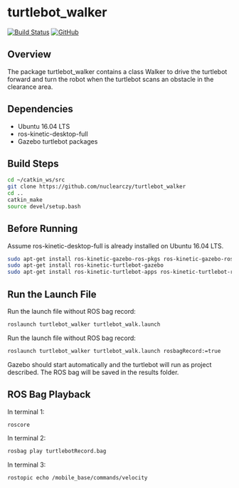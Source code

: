 # turtlebot_walker
[![Build Status](https://travis-ci.com/nuclearczy/turtlebot_walker.svg?branch=master)](https://travis-ci.com/nuclearczy/turtlebot_walker)
[![GitHub](https://img.shields.io/github/license/nuclearczy/turtlebot_walker)](https://github.com/nuclearczy/turtlebot_walker/blob/master/LICENSE)

## Overview

The package turtlebot_walker contains a class Walker to drive the turtlebot forward and turn the robot 
when the turtlebot scans an obstacle in the clearance area.

## Dependencies

- Ubuntu 16.04 LTS
- ros-kinetic-desktop-full
- Gazebo turtlebot packages

## Build Steps

``` bash
cd ~/catkin_ws/src
git clone https://github.com/nuclearczy/turtlebot_walker
cd ..
catkin_make
source devel/setup.bash
```

## Before Running

Assume ros-kinetic-desktop-full is already installed on Ubuntu 16.04 LTS.
``` bash
sudo apt-get install ros-kinetic-gazebo-ros-pkgs ros-kinetic-gazebo-ros-control
sudo apt-get install ros-kinetic-turtlebot-gazebo 
sudo apt-get install ros-kinetic-turtlebot-apps ros-kinetic-turtlebot-rviz-launchers
```

## Run the Launch File

Run the launch file without ROS bag record:
``` bash
roslaunch turtlebot_walker turtlebot_walk.launch
```

Run the launch file without ROS bag record:
``` bash
roslaunch turtlebot_walker turtlebot_walk.launch rosbagRecord:=true
```

Gazebo should start automatically and the turtlebot will run as project described.
The ROS bag will be saved in the results folder.

## ROS Bag Playback

In terminal 1:
``` bash
roscore
```

In terminal 2:
``` bash
rosbag play turtlebotRecord.bag
```

In terminal 3:
``` bash
rostopic echo /mobile_base/commands/velocity
```



